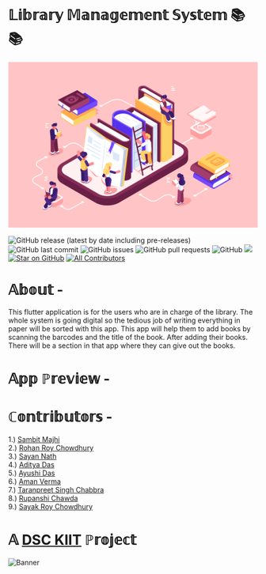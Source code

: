 
# 𝕃𝕚𝕓𝕣𝕒𝕣𝕪 𝕄𝕒𝕟𝕒𝕘𝕖𝕞𝕖𝕟𝕥 𝕊𝕪𝕤𝕥𝕖𝕞 📚📚

![Banner](https://github.com/Sayak11/Libaray-Management-System-Flutter/blob/master/online_library%402x.png)


![GitHub release (latest by date including pre-releases)](https://img.shields.io/github/v/release/sayannath/Libaray-Management-System-Flutter?include_prereleases)
![GitHub last commit](https://img.shields.io/github/last-commit/sayannath/Libaray-Management-System-Flutter)
![GitHub issues](https://img.shields.io/github/issues-raw/sayannath/Libaray-Management-System-Flutter)
![GitHub pull requests](https://img.shields.io/github/issues-pr/sayannath/Libaray-Management-System-Flutter)
![GitHub](https://img.shields.io/github/license/sayannath/Libaray-Management-System-Flutter)
   </a>
    <!-- API -->
    <a href="https://android-arsenal.com/api?level=28">
        <img src="https://img.shields.io/badge/API-28%2B-orange.svg?style=flat"/>
    </a>
    [![Star on GitHub](https://img.shields.io/github/stars/sayannath/Libaray-Management-System-Flutter.svg?style=social)](https://github.com/all-contributors/all-contributors/stargazers)
    [![All Contributors](https://img.shields.io/badge/all_contributors-9-orange.svg?style=flat-square)](#contributors-)




# 𝔸𝕓𝕠𝕦𝕥 -
This flutter application is for the users who are in charge of the library. The whole system is
going digital so the tedious job of writing everything in paper will be sorted with this app. This
app will help them to add books by scanning the barcodes and the title of the book. After
adding their books. There will be a section in that app where they can give out the books.

# 𝔸𝕡𝕡 ℙ𝕣𝕖𝕧𝕚𝕖𝕨 -

# ℂ𝕠𝕟𝕥𝕣𝕚𝕓𝕦𝕥𝕠𝕣𝕤 -
1.) [Sambit Majhi](https://github.com/sambitraze?tab=overview&from=2019-12-01&to=2019-12-31)  
2.) [Rohan Roy Chowdhury](https://github.com/Rohan2309)  
3.) [Sayan Nath](https://github.com/sayannath)  
4.) [Aditya Das](https://github.com/ThatOneTallKid)  
5.) [Ayushi Das](https://github.com/Ayushi673)  
6.) [Aman Verma](https://github.com/amanv8060)  
7.) [Taranpreet Singh Chabbra](https://github.com/singhtaran1005)  
8.) [Rupanshi Chawda](https://github.com/rupanshi-chawda)  
9.) [Sayak Roy Chowdhury](https://github.com/Sayak11)  

# 𝔸 [DSC KIIT](https://github.com/DSC-KIIT) ℙ𝕣𝕠𝕛𝕖𝕔𝕥  
![Banner](https://github.com/Sayak11/Libaray-Management-System-Flutter/blob/master/download%20(1).png)  







